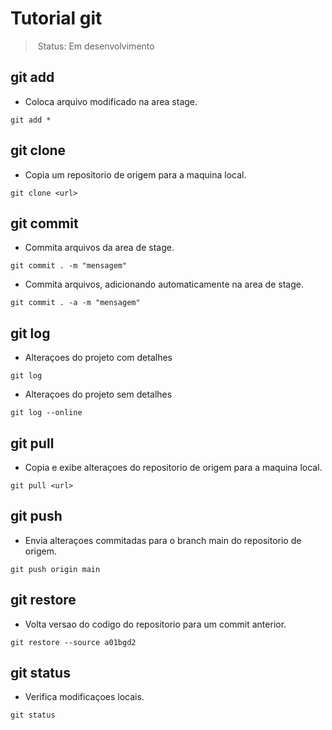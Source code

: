 # Tutorial git

> Status: Em desenvolvimento

## git add
- Coloca arquivo modificado na area stage.
```
git add *
```

## git clone
- Copia um repositorio de origem para a maquina local.
```
git clone <url>
```

## git commit
- Commita arquivos da area de stage.
```
git commit . -m "mensagem"
```

- Commita arquivos, adicionando automaticamente na area de stage.
```
git commit . -a -m "mensagem"
```

## git log
- Alteraçoes do projeto com detalhes
```
git log
```

- Alteraçoes do projeto sem detalhes
```
git log --online
```

## git pull
- Copia e exibe alteraçoes do repositorio de origem para a maquina local.
```
git pull <url>
```

## git push
- Envia alteraçoes commitadas para o branch main do repositorio de origem.
```
git push origin main
```

## git restore
- Volta versao do codigo do repositorio para um commit anterior.
```
git restore --source a01bgd2
```

## git status
- Verifica modificaçoes locais.
```
git status
```
